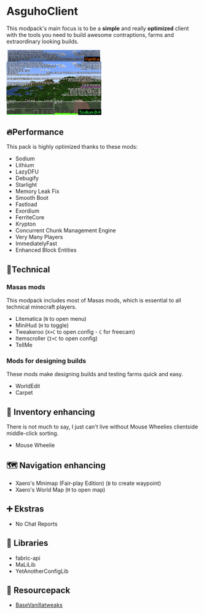 # AsguhoClient
This modpack's main focus is to be a **simple** and really **optimized** client with the tools you need to build awesome contraptions, farms and extraordinary looking builds.

<img src="https://github.com/Asguho/AsguhoClient/blob/main/docs/schematic.png" align="right" alt="" style="width:49%;"/>
<img src="https://github.com/Asguho/AsguhoClient/blob/main/docs/sodiumFPS.png" alt="" style="width:49%;"/>

## 🔥Performance
This pack is highly optimized thanks to these mods:

- Sodium
- Lithium
- LazyDFU
- Debugify
- Starlight
- Memory Leak Fix
- Smooth Boot
- Fastload
- Exordium
- FerriteCore
- Krypton
- Concurrent Chunk Management Engine 
- Very Many Players
- ImmediatelyFast
- Enhanced Block Entities
## 🔧Technical
### Masas mods
This modpack includes most of Masas mods, which is essential to all technical minecraft players.

- Litematica (```N``` to open menu)
- MiniHud (```H``` to toggle)
- Tweakeroo (```X+C``` to open config - ```C``` for freecam)
- Itemscroller (```I+C``` to open config)
- TellMe
### Mods for designing builds
These mods make designing builds and testing farms quick and easy.

- WorldEdit
- Carpet
## 🎒 Inventory enhancing
There is not much to say, I just can't live without Mouse Wheelies clientside middle-click sorting.

- Mouse Wheelie
## 🗺️ Navigation enhancing

- Xaero's Minimap (Fair-play Edition) (```B``` to create waypoint)
- Xaero's World Map (```M``` to open map)
## ➕ Ekstras

- No Chat Reports
## 📑 Libraries

- fabric-api
- MaLiLib
- YetAnotherConfigLib
## 🎨 Resourcepack

- [BaseVanillatweaks](https://vanillatweaks.net/share/#ZN4rKG)
